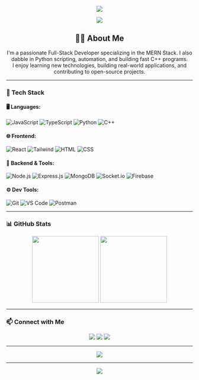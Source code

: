 <!-- Profile Banner -->
<p align="center">
  <img src="https://capsule-render.vercel.app/api?type=waving&color=0aa4d3&height=250&section=header&text=Hi%20👋,%20I'm%20Kebin%20Malla&fontSize=40&fontColor=ffffff&animation=fadeIn" />
</p>

<!-- Typing Intro -->
<p align="center">
  <img src="https://readme-typing-svg.demolab.com/?lines=Full-Stack%20MERN%20Developer;React.js%20%7C%20Node.js%20%7C%20MongoDB%20%7C%20Express;Also%20love%20Python%20and%20C%2B%2B&font=Fira%20Code&center=true&width=600&height=45&color=0aa4d3&vCenter=true" />
</p>

<!-- Short About -->
<h2 align="center">👨‍💻 About Me</h2>
<p align="center">
  I'm a passionate Full-Stack Developer specializing in the MERN Stack. I also dabble in Python scripting, automation, and building fast C++ programs. <br/>
  I enjoy learning new technologies, building real-world applications, and contributing to open-source projects.
</p>

---

### 🚀 Tech Stack

#### 🖥️ Languages:
![JavaScript](https://img.shields.io/badge/-JavaScript-F7DF1E?style=for-the-badge&logo=javascript&logoColor=000)
![TypeScript](https://img.shields.io/badge/-TypeScript-3178C6?style=for-the-badge&logo=typescript&logoColor=fff)
![Python](https://img.shields.io/badge/-Python-3776AB?style=for-the-badge&logo=python&logoColor=fff)
![C++](https://img.shields.io/badge/-C++-00599C?style=for-the-badge&logo=cplusplus&logoColor=fff)

#### 🌐 Frontend:
![React](https://img.shields.io/badge/-React-61DAFB?style=for-the-badge&logo=react&logoColor=000)
![Tailwind](https://img.shields.io/badge/-Tailwind-06B6D4?style=for-the-badge&logo=tailwindcss&logoColor=fff)
![HTML](https://img.shields.io/badge/-HTML5-E34F26?style=for-the-badge&logo=html5&logoColor=fff)
![CSS](https://img.shields.io/badge/-CSS3-1572B6?style=for-the-badge&logo=css3&logoColor=fff)

#### 🔧 Backend & Tools:
![Node.js](https://img.shields.io/badge/-Node.js-339933?style=for-the-badge&logo=node-dot-js&logoColor=fff)
![Express.js](https://img.shields.io/badge/-Express-000?style=for-the-badge&logo=express&logoColor=white)
![MongoDB](https://img.shields.io/badge/-MongoDB-47A248?style=for-the-badge&logo=mongodb&logoColor=fff)
![Socket.io](https://img.shields.io/badge/-Socket.io-010101?style=for-the-badge&logo=socket.io&logoColor=white)
![Firebase](https://img.shields.io/badge/-Firebase-FFCA28?style=for-the-badge&logo=firebase&logoColor=000)

#### ⚙️ Dev Tools:
![Git](https://img.shields.io/badge/-Git-F05032?style=for-the-badge&logo=git&logoColor=fff)
![VS Code](https://img.shields.io/badge/-VSCode-007ACC?style=for-the-badge&logo=visual-studio-code&logoColor=fff)
![Postman](https://img.shields.io/badge/-Postman-FF6C37?style=for-the-badge&logo=postman&logoColor=fff)

---

### 📊 GitHub Stats

<p align="center">
  <img src="https://github-readme-stats.vercel.app/api?username=YOUR_kevin272&show_icons=true&theme=github_dark" height="180" />
  <img src="https://github-readme-stats.vercel.app/api/top-langs/?username=YOUR_kevin272&layout=compact&theme=github_dark" height="180" />
</p>

---

### 📫 Connect with Me

<p align="center">
  <a href="mailto:mallakebin@gmail.com"><img src="https://img.shields.io/badge/-Email-D14836?style=for-the-badge&logo=gmail&logoColor=white" /></a>
  <a href="https://www.linkedin.com/in/kebinmalla/"><img src="https://img.shields.io/badge/-LinkedIn-0A66C2?style=for-the-badge&logo=linkedin&logoColor=white" /></a>
  <a href="https://github.com/kevin272"><img src="https://img.shields.io/badge/-GitHub-181717?style=for-the-badge&logo=github&logoColor=white" /></a>
</p>

---

<p align="center">
  <img src="https://quotes-github-readme.vercel.app/api?type=horizontal&theme=dark" />
</p>

---

<p align="center">
  <img src="https://capsule-render.vercel.app/api?type=waving&color=0aa4d3&height=200&section=footer"/>
</p>
